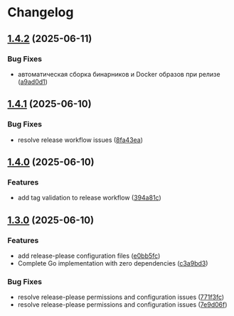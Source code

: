 # Changelog

## [1.4.2](https://github.com/batonogov/gitlab-auto-mr/compare/v1.4.1...v1.4.2) (2025-06-11)


### Bug Fixes

* автоматическая сборка бинарников и Docker образов при релизе ([a9ad0d1](https://github.com/batonogov/gitlab-auto-mr/commit/a9ad0d1714251230685d1c55a42ca5cf7dbb88f7))

## [1.4.1](https://github.com/batonogov/gitlab-auto-mr/compare/v1.4.0...v1.4.1) (2025-06-10)


### Bug Fixes

* resolve release workflow issues ([8fa43ea](https://github.com/batonogov/gitlab-auto-mr/commit/8fa43eaa518f18c4d3581feab8ee096ceb8fab1f))

## [1.4.0](https://github.com/batonogov/gitlab-auto-mr/compare/v1.3.0...v1.4.0) (2025-06-10)


### Features

* add tag validation to release workflow ([394a81c](https://github.com/batonogov/gitlab-auto-mr/commit/394a81cc4cc09b1078c731e27620b654b48306c2))

## [1.3.0](https://github.com/batonogov/gitlab-auto-mr/compare/v1.2.0...v1.3.0) (2025-06-10)


### Features

* add release-please configuration files ([e0bb5fc](https://github.com/batonogov/gitlab-auto-mr/commit/e0bb5fcf71f4f2e73be31d6754cd528e5c6c8fd9))
* Complete Go implementation with zero dependencies ([c3a9bd3](https://github.com/batonogov/gitlab-auto-mr/commit/c3a9bd32b00b6033cb98fdc56d12cdab34c05cb5))


### Bug Fixes

* resolve release-please permissions and configuration issues ([771f3fc](https://github.com/batonogov/gitlab-auto-mr/commit/771f3fc2f13eb1181d0230b6ed1a28013833316d))
* resolve release-please permissions and configuration issues ([7e9d06f](https://github.com/batonogov/gitlab-auto-mr/commit/7e9d06f58ea4562b7bbc19eb106e286c7d644d01))
